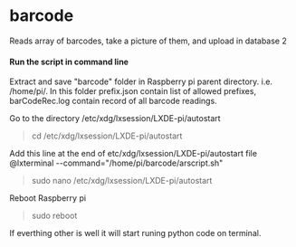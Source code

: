 # barcode
 Reads array of barcodes, take a picture of them, and upload in database 2


#### Run the script in command line ###

Extract and save "barcode" folder in Raspberry pi parent directory. i.e. /home/pi/. In this folder prefix.json contain list of allowed prefixes, barCodeRec.log contain record of all barcode readings.  

Go to the directory /etc/xdg/lxsession/LXDE-pi/autostart
> cd /etc/xdg/lxsession/LXDE-pi/autostart

Add this line at the end of etc/xdg/lxsession/LXDE-pi/autostart file 
@lxterminal --command="/home/pi/barcode/arscript.sh"
> sudo nano /etc/xdg/lxsession/LXDE-pi/autostart

Reboot Raspberry pi 
> sudo reboot

If everthing other is well it will start runing python code on terminal.
